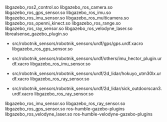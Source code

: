 libgazebo_ros2_control.so
libgazebo_ros_camera.so
libgazebo_ros_gps_sensor.so
libgazebo_ros_imu.so
libgazebo_ros_imu_sensor.so
libgazebo_ros_multicamera.so
libgazebo_ros_openni_kinect.so
libgazebo_ros_range.so
libgazebo_ros_ray_sensor.so
libgazebo_ros_velodyne_laser.so
librealsense_gazebo_plugin.so



- src/robotnik_sensors/robotnik_sensors/urdf/gps/gps.urdf.xacro libgazebo_ros_gps_sensor.so

- src/robotnik_sensors/robotnik_sensors/urdf/others/imu_hector_plugin.urdf.xacro libgazebo_ros_imu_sensor.so

- src/robotnik_sensors/robotnik_sensors/urdf/2d_lidar/hokuyo_utm30lx.urdf.xacro libgazebo_ros_ray_sensor.so

- src/robotnik_sensors/robotnik_sensors/urdf/2d_lidar/sick_outdoorscan3.urdf.xacro libgazebo_ros_ray_sensor.so

libgazebo_ros_imu_sensor.so
libgazebo_ros_ray_sensor.so        
libgazebo_ros_gps_sensor.so        ros-humble-gazebo-plugins
libgazebo_ros_velodyne_laser.so    ros-humble-velodyne-gazebo-plugins 

